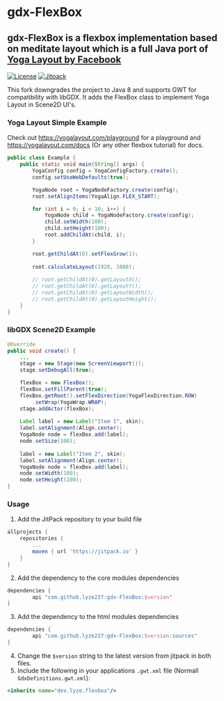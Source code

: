 # gdx-FlexBox

gdx-FlexBox is a flexbox implementation based on meditate layout which is a full Java port of [Yoga Layout by Facebook](https://github.com/facebook/yoga)
---

[![License](https://img.shields.io/github/license/lyze237/gdx-FlexBox)](https://github.com/lyze237/gdx-FlexBox/blob/main/LICENSE)
[![Jitpack](https://jitpack.io/v/lyze237/gdx-FlexBox.svg)](https://jitpack.io/#lyze237/gdx-FlexBox)

This fork downgrades the project to Java 8 and supports GWT for compatibility with libGDX. It adds the FlexBox class to 
implement Yoga Layout in Scene2D UI's. 

### Yoga Layout Simple Example

Check out https://yogalayout.com/playground for a playground and https://yogalayout.com/docs (Or any other flexbox tutorial) for docs.

```java
public class Example {
    public static void main(String[] args) {
        YogaConfig config = YogaConfigFactory.create();
        config.setUseWebDefaults(true);

        YogaNode root = YogaNodeFactory.create(config);
        root.setAlignItems(YogaAlign.FLEX_START);

        for (int i = 0; i < 10; i++) {
            YogaNode child = YogaNodeFactory.create(config);
            child.setWidth(100);
            child.setHeight(100);
            root.addChildAt(child, i);
        }

        root.getChildAt(0).setFlexGrow(1);
        
        root.calculateLayout(1920, 1080);
        
        // root.getChildAt(0).getLayoutX();
        // root.getChildAt(0).getLayoutY();
        // root.getChildAt(0).getLayoutWidth();
        // root.getChildAt(0).getLayoutHeight();
    }
}
```

### libGDX Scene2D Example

```java
@Override
public void create() {
    ...
    stage = new Stage(new ScreenViewport());
    stage.setDebugAll(true);

    flexBox = new FlexBox();
    flexBox.setFillParent(true);
    flexBox.getRoot().setFlexDirection(YogaFlexDirection.ROW)
        .setWrap(YogaWrap.WRAP);
    stage.addActor(flexBox);
        
    Label label = new Label("Item 1", skin);
    label.setAlignment(Align.center);
    YogaNode node = flexBox.add(label);
    node.setSize(100);
        
    label = new Label("Item 2", skin);
    label.setAlignment(Align.center);
    YogaNode node = flexBox.add(label);
    node.setWidth(100);
    node.setHeight(100);
}
```

### Usage

1. Add the JitPack repository to your build file
```gradle
allprojects {
    repositories {
        ...
        maven { url 'https://jitpack.io' }
    }
}
```
2. Add the dependency to the core modules dependencies
```gradle
dependencies {
        api "com.github.lyze237:gdx-FlexBox:$version"
}
```
3. Add the dependency to the html modules dependencies
```gradle
dependencies {
        api "com.github.lyze237:gdx-FlexBox:$version:sources"
}
```
4. Change the `$version` string to the latest version from jitpack in both files.
5. Include the following in your applications `.gwt.xml` file (Normall `GdxDefinitions.gwt.xml`):
```xml
<inherits name="dev.lyze.flexbox"/>
```